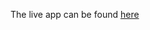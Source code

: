 The live app can be found [here](https://ashwinkadam-ie-7374-algorithmic-assignment-2assignment-2-grk3h6.streamlit.app/)
